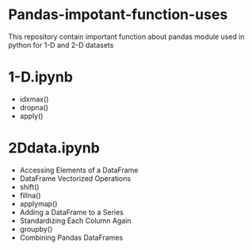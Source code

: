 # Pandas-impotant-function-uses
This repository contain important function about pandas module used in python for 1-D and 2-D datasets
# 1-D.ipynb
 - idxmax()
 - dropna()
 - apply()
# 2Ddata.ipynb
 - Accessing Elements of a DataFrame
 - DataFrame Vectorized Operations
 - shift()
 - fillna()
 - applymap()
 - Adding a DataFrame to a Series
 - Standardizing Each Column Again
 - groupby()
 - Combining Pandas DataFrames

